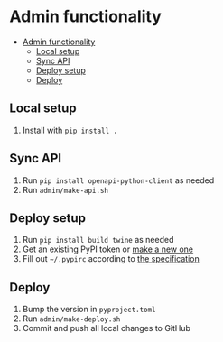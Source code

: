 # Admin functionality


- [Admin functionality](#admin-functionality)
  - [Local setup](#local-setup)
  - [Sync API](#sync-api)
  - [Deploy setup](#deploy-setup)
  - [Deploy](#deploy)


## Local setup

1. Install with `pip install .`


## Sync API

1. Run `pip install openapi-python-client` as needed
2. Run `admin/make-api.sh`


## Deploy setup

1. Run `pip install build twine` as needed
2. Get an existing PyPI token or [make a new one](https://pypi.org/manage/account/token/)
3. Fill out `~/.pypirc` according to [the specification](https://packaging.python.org/en/latest/specifications/pypirc/#using-a-pypi-token)


## Deploy

1. Bump the version in `pyproject.toml`
2. Run `admin/make-deploy.sh`
3. Commit and push all local changes to GitHub
